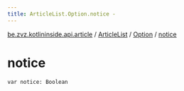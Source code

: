 ```yaml
---
title: ArticleList.Option.notice - 
---
```


[be.zvz.kotlininside.api.article](../../index.html) / [ArticleList](../index.html) / [Option](index.html) / [notice](./notice.html)

# notice

`var notice: Boolean`